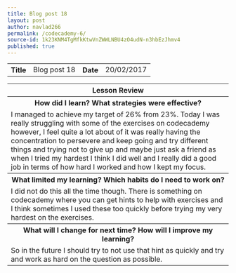 ```yaml
---
title: Blog post 18
layout: post
author: navlad266
permalink: /codecademy-6/
source-id: 1k23KNM4TgMfkKtwVnZWWLNBU4zO4udN-n3hbEzJhmv4
published: true
---
```

<table>
  <tr>
    <th>Title</th>
    <td>Blog post 18</td>
    <th>Date</th>
    <td>20/02/2017</td>
  </tr>
</table>


<table>
  <tr>
    <th>Lesson Review</th>
  </tr>
  <tr>
    <th>How did I learn? What strategies were effective? </th>
  </tr>
  <tr>
    <td>I managed to achieve my target of 26% from 23%. Today I was really struggling with some of the exercises on codecademy however, I feel quite a lot about of it was really having the concentration to persevere and keep going and try different things and trying not to give up and maybe just ask a friend as when I tried my hardest I think I did well and I really did a good job in terms of how hard I worked and how I kept my focus.
</td>
  </tr>
  <tr>
    <th>What limited my learning? Which habits do I need to work on? </th>
  </tr>
  <tr>
    <td>I did not do this all the time though. There is something on codecademy where you can get hints to help with exercises and I think sometimes I used these too quickly before trying my very hardest on the exercises.
</td>
  </tr>
  <tr>
    <th>What will I change for next time? How will I improve my learning?</th>
  </tr>
  <tr>
    <td>So in the future I should try to not use that hint as quickly and try and work as hard on the question as possible.
</td>
  </tr>
</table>


